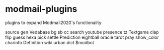 # modmail-plugins
plugins to expand Modmail2020's functionality

source
gen
Vedabase
  bg
  sb
  cc
  search
youtube
presence
tz
Textgame
  clap
  flip
  guess
  hexa
  pick
  settle
Prediction
  eightball
  oracle
  tarot
pray
show_color
charinfo
Definition
  wiki
  urban
  dict
$modbot

